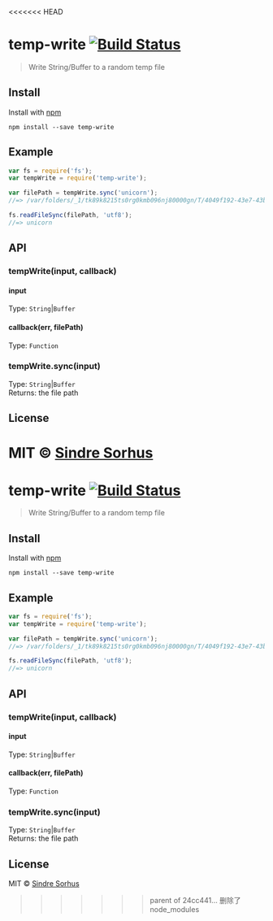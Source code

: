 <<<<<<< HEAD
# temp-write [![Build Status](https://travis-ci.org/sindresorhus/temp-write.png?branch=master)](http://travis-ci.org/sindresorhus/temp-write)

> Write String/Buffer to a random temp file


## Install

Install with [npm](https://npmjs.org/package/temp-write)

```
npm install --save temp-write
```


## Example

```js
var fs = require('fs');
var tempWrite = require('temp-write');

var filePath = tempWrite.sync('unicorn');
//=> /var/folders/_1/tk89k8215ts0rg0kmb096nj80000gn/T/4049f192-43e7-43b2-98d9-094e6760861b

fs.readFileSync(filePath, 'utf8');
//=> unicorn
```


## API

### tempWrite(input, callback)

#### input

Type: `String`|`Buffer`

#### callback(err, filePath)

Type: `Function`


### tempWrite.sync(input)

Type: `String`|`Buffer`  
Returns: the file path


## License

MIT © [Sindre Sorhus](http://sindresorhus.com)
=======
# temp-write [![Build Status](https://travis-ci.org/sindresorhus/temp-write.png?branch=master)](http://travis-ci.org/sindresorhus/temp-write)

> Write String/Buffer to a random temp file


## Install

Install with [npm](https://npmjs.org/package/temp-write)

```
npm install --save temp-write
```


## Example

```js
var fs = require('fs');
var tempWrite = require('temp-write');

var filePath = tempWrite.sync('unicorn');
//=> /var/folders/_1/tk89k8215ts0rg0kmb096nj80000gn/T/4049f192-43e7-43b2-98d9-094e6760861b

fs.readFileSync(filePath, 'utf8');
//=> unicorn
```


## API

### tempWrite(input, callback)

#### input

Type: `String`|`Buffer`

#### callback(err, filePath)

Type: `Function`


### tempWrite.sync(input)

Type: `String`|`Buffer`  
Returns: the file path


## License

MIT © [Sindre Sorhus](http://sindresorhus.com)
>>>>>>> parent of 24cc441... 删除了node_modules
